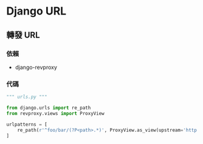 # Django URL

## 轉發 URL

### 依賴

- django-revproxy

### 代碼

```python
""" urls.py """

from django.urls import re_path
from revproxy.views import ProxyView

urlpatterns = [
    re_path(r'^foo/bar/(?P<path>.*)', ProxyView.as_view(upstream='http://dest.url:port/etc/')),
]
```
